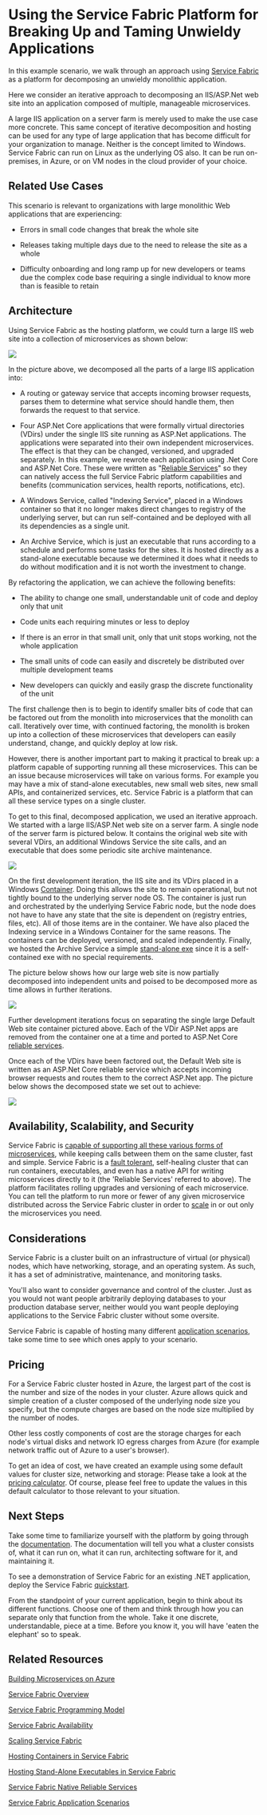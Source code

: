 Using the Service Fabric Platform for Breaking Up and Taming Unwieldy Applications
==================================================================================

In this example scenario, we walk through an approach using [Service Fabric](https://docs.microsoft.com/en-us/azure/service-fabric/service-fabric-overview) as a platform for decomposing an unwieldy monolithic application.

Here we consider an iterative approach to decomposing an IIS/ASP.Net web site into an application composed of multiple, manageable microservices.

A large IIS application on a server farm is merely used to make the use case more concrete. This same concept of iterative decomposition and hosting can be used for any type of large application that has become difficult for your organization to manage. Neither is the concept limited to Windows. Service Fabric can run on Linux as the underlying OS also. It can be run on-premises, in Azure, or on VM nodes in the cloud provider of your choice.

Related Use Cases
-----------------

This scenario is relevant to organizations with large monolithic Web applications that are experiencing:

- Errors in small code changes that break the whole site

- Releases taking multiple days due to the need to release the site as a whole

- Difficulty onboarding and long ramp up for new developers or teams due the complex code base requiring a single individual to know more than is feasible to retain

Architecture
------------

Using Service Fabric as the hosting platform, we could turn a large IIS web site into a collection of microservices as shown below:

![](file:///./figures/clip_image002.png)

In the picture above, we decomposed all the parts of a large IIS application into:

- A routing or gateway service that accepts incoming browser requests, parses them to determine what service should handle them, then forwards the request to that service.

- Four ASP.Net Core applications that were formally virtual directories (VDirs) under the single IIS site running as ASP.Net applications. The applications were separated into their own independent microservices. The effect is that they can be changed, versioned, and upgraded separately. In this example, we rewrote each application using .Net Core and ASP.Net Core. These were written as "[Reliable Services](https://docs.microsoft.com/en-us/azure/service-fabric/service-fabric-reliable-services-introduction)" so they can natively access the full Service Fabric platform capabilities and benefits (communication services, health reports, notifications, etc).

- A Windows Service, called "Indexing Service", placed in a Windows container so that it no longer makes direct changes to registry of the underlying server, but can run self-contained and be deployed with all its dependencies as a single unit.

- An Archive Service, which is just an executable that runs according to a schedule and performs some tasks for the sites. It is hosted directly as a stand-alone executable because we determined it does what it needs to do without modification and it is not worth the investment to change.

By refactoring the application, we can achieve the following benefits:

- The ability to change one small, understandable unit of code and deploy only that unit

- Code units each requiring minutes or less to deploy

- If there is an error in that small unit, only that unit stops working, not the whole application

- The small units of code can easily and discretely be distributed over multiple development teams

- New developers can quickly and easily grasp the discrete functionality of the unit

The first challenge then is to begin to identify smaller bits of code that can be factored out from the monolith into microservices that the monolith can call. Iteratively over time, with continued factoring, the monolith is broken up into a collection of these microservices that developers can easily understand, change, and quickly deploy at low risk.

However, there is another important part to making it practical to break up: a platform capable of supporting running all these microservices. This can be an issue because microservices will take on various forms. For example you may have a mix of stand-alone executables, new small web sites, new small APIs, and containerized services, etc. Service Fabric is a platform that can all these service types on a single cluster.

To get to this final, decomposed application, we used an iterative approach. We started with a large IIS/ASP.Net web site on a server farm. A single node of the server farm is pictured below. It contains the original web site with several VDirs, an additional Windows Service the site calls, and an executable that does some periodic site archive maintenance.

![](file:///C:/Users/tomta/AppData/Local/Temp/msohtmlclip1/01/clip_image004.png)

On the first development iteration, the IIS site and its VDirs placed in a Windows [Container](https://docs.microsoft.com/en-us/azure/service-fabric/service-fabric-containers-overview). Doing this allows the site to remain operational, but not tightly bound to the underlying server node OS. The container is just run and orchestrated by the underlying Service Fabric node, but the node does not have to have any state that the site is dependent on (registry entries, files, etc). All of those items are in the container. We have also placed the Indexing service in a Windows Container for the same reasons. The containers can be deployed, versioned, and scaled independently. Finally, we hosted the Archive Service a simple [stand-alone exe](https://docs.microsoft.com/en-us/azure/service-fabric/service-fabric-guest-executables-introduction) since it is a self-contained exe with no special requirements.

The picture below shows how our large web site is now partially decomposed into independent units and poised to be decomposed more as time allows in further iterations.

![](file:///C:/Users/tomta/AppData/Local/Temp/msohtmlclip1/01/clip_image006.png)

Further development iterations focus on separating the single large Default Web site container pictured above. Each of the VDir ASP.Net apps are removed from the container one at a time and ported to ASP.Net Core [reliable services](https://docs.microsoft.com/en-us/azure/service-fabric/service-fabric-reliable-services-introduction).

Once each of the VDirs have been factored out, the Default Web site is written as an ASP.Net Core reliable service which accepts incoming browser requests and routes them to the correct ASP.Net app. The picture below shows the decomposed state we set out to achieve:

![](file:///C:/Users/tomta/AppData/Local/Temp/msohtmlclip1/01/clip_image002.png)

Availability, Scalability, and Security
---------------------------------------

Service Fabric is [capable of supporting all these various forms of microservices](https://docs.microsoft.com/en-us/azure/service-fabric/service-fabric-choose-framework), while keeping calls between them on the same cluster, fast and simple. Service Fabric is a [fault tolerant](https://docs.microsoft.com/en-us/azure/service-fabric/service-fabric-availability-services), self-healing cluster that can run containers, executables, and even has a native API for writing microservices directly to it (the 'Reliable Services' referred to above). The platform facilitates rolling upgrades and versioning of each microservice. You can tell the platform to run more or fewer of any given microservice distributed across the Service Fabric cluster in order to [scale](https://docs.microsoft.com/en-us/azure/service-fabric/service-fabric-concepts-scalability) in or out only the microservices you need.

Considerations
--------------

Service Fabric is a cluster built on an infrastructure of virtual (or physical) nodes, which have networking, storage, and an operating system. As such, it has a set of administrative, maintenance, and monitoring tasks.

You'll also want to consider governance and control of the cluster. Just as you would not want people arbitrarily deploying databases to your production database server, neither would you want people deploying applications to the Service Fabric cluster without some oversite.

Service Fabric is capable of hosting many different [application scenarios](https://docs.microsoft.com/en-us/azure/service-fabric/service-fabric-application-scenarios), take some time to see which ones apply to your scenario.

Pricing
-------

For a Service Fabric cluster hosted in Azure, the largest part of the cost is the number and size of the nodes in your cluster. Azure allows quick and simple creation of a cluster composed of the underlying node size you specify, but the compute charges are based on the node size multiplied by the number of nodes.

Other less costly components of cost are the storage charges for each node's virtual disks and network IO egress charges from Azure (for example network traffic out of Azure to a user's browser).

To get an idea of cost, we have created an example using some default values for cluster size, networking and storage: Please take a look at the [pricing calculator](https://azure.com/e/52dea096e5844d5495a7b22a9b2ccdde). Of course, please feel free to update the values in this default calculator to those relevant to your situation.

Next Steps
----------

Take some time to familiarize yourself with the platform by going through the [documentation](https://docs.microsoft.com/en-us/azure/service-fabric/service-fabric-overview). The documentation will tell you what a cluster consists of, what it can run on, what it can run, architecting software for it, and maintaining it.

To see a demonstration of Service Fabric for an existing .NET application, deploy the Service Fabric [quickstart](https://docs.microsoft.com/en-us/azure/service-fabric/service-fabric-quickstart-dotnet).

From the standpoint of your current application, begin to think about its different functions. Choose one of them and think through how you can separate only that function from the whole. Take it one discrete, understandable, piece at a time. Before you know it, you will have 'eaten the elephant' so to speak.

Related Resources
-----------------

[Building Microservices on Azure](https://docs.microsoft.com/en-us/azure/architecture/microservices/)

[Service Fabric Overview](https://docs.microsoft.com/en-us/azure/service-fabric/service-fabric-overview)

[Service Fabric Programming Model](https://docs.microsoft.com/en-us/azure/service-fabric/service-fabric-choose-framework)

[Service Fabric Availability](https://docs.microsoft.com/en-us/azure/service-fabric/service-fabric-availability-services)

[Scaling Service Fabric](https://docs.microsoft.com/en-us/azure/service-fabric/service-fabric-concepts-scalability)

[Hosting Containers in Service Fabric](https://docs.microsoft.com/en-us/azure/service-fabric/service-fabric-containers-overview)

[Hosting Stand-Alone Executables in Service Fabric](https://docs.microsoft.com/en-us/azure/service-fabric/service-fabric-guest-executables-introduction)

[Service Fabric Native Reliable Services](https://docs.microsoft.com/en-us/azure/service-fabric/service-fabric-reliable-services-introduction)

[Service Fabric Application Scenarios](https://docs.microsoft.com/en-us/azure/service-fabric/service-fabric-application-scenarios)